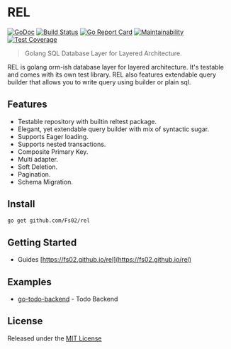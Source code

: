 # REL

[![GoDoc](https://godoc.org/github.com/Fs02/rel?status.svg)](https://godoc.org/github.com/Fs02/rel)
[![Build Status](https://travis-ci.com/Fs02/rel.svg?branch=master)](https://travis-ci.com/Fs02/rel)
[![Go Report Card](https://goreportcard.com/badge/github.com/Fs02/rel)](https://goreportcard.com/report/github.com/Fs02/rel)
[![Maintainability](https://api.codeclimate.com/v1/badges/194611cc82f02edcda6e/maintainability)](https://codeclimate.com/github/Fs02/rel/maintainability)
[![Test Coverage](https://api.codeclimate.com/v1/badges/194611cc82f02edcda6e/test_coverage)](https://codeclimate.com/github/Fs02/rel/test_coverage)

> Golang SQL Database Layer for Layered Architecture.

REL is golang orm-ish database layer for layered architecture. It's testable and comes with its own test library. REL also features extendable query builder that allows you to write query using builder or plain sql.

## Features

- Testable repository with builtin reltest package.
- Elegant, yet extendable query builder with mix of syntactic sugar.
- Supports Eager loading.
- Supports nested transactions.
- Composite Primary Key.
- Multi adapter.
- Soft Deletion.
- Pagination.
- Schema Migration.

## Install

```bash
go get github.com/Fs02/rel
```

## Getting Started

- Guides [https://fs02.github.io/rel](https://fs02.github.io/rel)

## Examples

- [go-todo-backend](https://github.com/Fs02/go-todo-backend) - Todo Backend

## License

Released under the [MIT License](https://github.com/Fs02/rel/blob/master/LICENSE)
